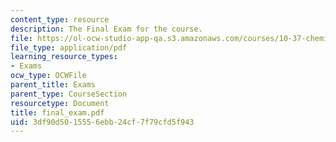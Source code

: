```yaml
---
content_type: resource
description: The Final Exam for the course.
file: https://ol-ocw-studio-app-qa.s3.amazonaws.com/courses/10-37-chemical-and-biological-reaction-engineering-spring-2007/3df90d5015556ebb24cf7f79cfd5f943_final_exam.pdf
file_type: application/pdf
learning_resource_types:
- Exams
ocw_type: OCWFile
parent_title: Exams
parent_type: CourseSection
resourcetype: Document
title: final_exam.pdf
uid: 3df90d50-1555-6ebb-24cf-7f79cfd5f943
---
```


